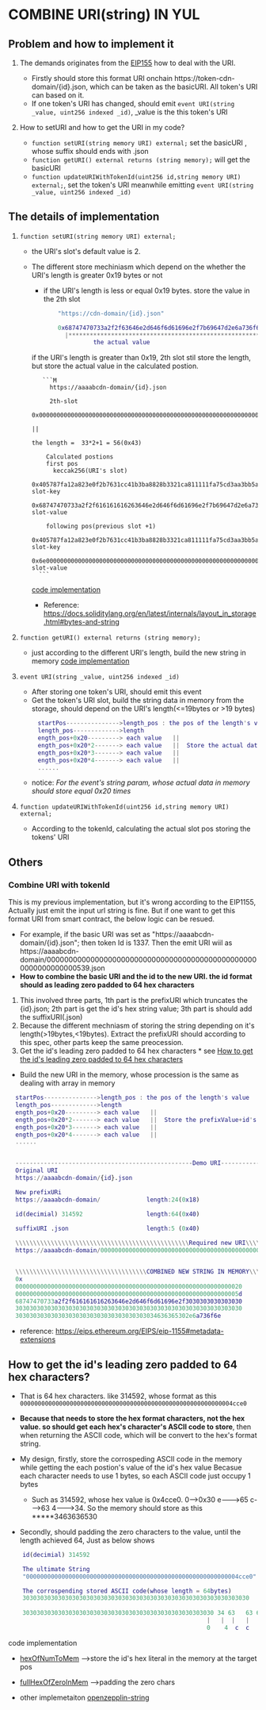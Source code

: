 # COMBINE URI(string) IN YUL

## Problem and how to implement it

1. The demands originates from the [EIP155](https://eips.ethereum.org/EIPS/eip-1155#metadata) how to deal with the URI.
    
    * Firstly should store this format URI onchain https://token-cdn-domain/{id}.json, which can be taken as the basicURI. All token's URI can based on it.
    * If one token's URI has changed, should emit ```event URI(string _value, uint256 indexed _id)```, _value is the this token's URI

2. How to setURI and how to get the URI in my code?
    * ```function setURI(string memory URI) external;``` set the basicURI , whose suffix should ends with .json
    * ```function getURI() external returns (string memory);``` will get the basicURI
    * ```function updateURIWithTokenId(uint256 id,string memory URI) external;```, set the token's URI meanwhile emitting ```event URI(string _value, uint256 indexed _id)```

## The details of implementation

1. ```function setURI(string memory URI) external;```
    * the URI's slot's default value is 2.
    * The different store mechiniasm which depend on the whether the URI's length is greater 0x19 bytes or not 
        * if the URI's length is less or equal 0x19 bytes. store the value in the 2th slot
            ```M
                "https://cdn-domain/{id}.json"

                0x68747470733a2f2f63646e2d646f6d61696e2f7b69647d2e6a736f6e00000038
                  |******************************************************|      ||
                          the actual value                                      the length =  28*2 = 56(0x38)
            ```
            
        if the URI's length is greater than 0x19, 2th slot stil store the length, but store the actual value in the calculated postion.

             ```M
               https://aaaabcdn-domain/{id}.json
               
               2th-slot
               0x0000000000000000000000000000000000000000000000000000000000000043
                                                                               ||
                                                                              the length =  33*2+1 = 56(0x43)

              Calculated postions
              first pos 
                keccak256(URI's slot)
                0x405787fa12a823e0f2b7631cc41b3ba8828b3321ca811111fa75cd3aa3bb5ace slot-key
                0x68747470733a2f2f616161616263646e2d646f6d61696e2f7b69647d2e6a736f slot-value
              
              following pos(previous slot +1) 
                0x405787fa12a823e0f2b7631cc41b3ba8828b3321ca811111fa75cd3aa3bb5acf  slot-key
                0x6e00000000000000000000000000000000000000000000000000000000000000  slot-value
            ```
        [code implementation](https://github.com/sodexx7/yui_erc1155/blob/0a924a78cf1f87f43b5645fa19f200fc31d16cd0/yul/ERC1155_YUI.yul#L434)  
        * Reference: https://docs.soliditylang.org/en/latest/internals/layout_in_storage.html#bytes-and-string 


2. ```function getURI() external returns (string memory);```
     * just according to the different URI's length, build the new string in memory
       [code implementation](https://github.com/sodexx7/yui_erc1155/blob/0a924a78cf1f87f43b5645fa19f200fc31d16cd0/yul/ERC1155_YUI.yul#L474)   

3. ```event URI(string _value, uint256 indexed _id)```
     * After storing one token's URI, should emit this event
     * Get the token's URI slot, build the string data in memory from the storage, should depend on the URI's length(<=19bytes or >19 bytes) 
     ```M  
          startPos--------------->length_pos : the pos of the length's value 
          length_pos------------->length
          ength_pos+0x20---------> each value   ||
          ength_pos+0x20*2-------> each value   ||  Store the actual data
          ength_pos+0x20*3-------> each value   ||
          ength_pos+0x20*4-------> each value   ||
          ......


      ```
      * notice: *For the event's  string param, whose actual data in memory should store equal 0x20 times*

4. ```function updateURIWithTokenId(uint256 id,string memory URI) external;```
    * According to the tokenId, calculating the actual slot pos storing the tokens' URI
       


## Others
### Combine URI with tokenId
This is my previous implementation, but it's wrong according to the EIP1155, Actually just emit the input url string is fine.  But if one want to get this format URI from smart contract, the below logic can be resued.


* For example, if the basic URI was set as "https://aaaabcdn-domain/{id}.json"; then token Id is 1337. Then the emit URI wiil as    
  https://aaaabcdn-domain/0000000000000000000000000000000000000000000000000000000000000539.json
*  **How to combine the basic URI and the id to the new URI. the id format should as leading zero padded to 64 hex characters**
  1. This involved three parts, 1th part is the prefixURI which truncates the {id}.json; 2th part is get the id's hex string value; 3th part is should add the suffixURI(.json)
  2. Because the different mechniasm of storing the string depending on it's length(>19bytes,<19bytes). Extract the prefixURI should according to this spec, other parts keep the same preocession.
  3. Get the id's leading zero padded to 64 hex characters
    * see [How to get the id's leading zero padded to 64 hex characters](https://github.com/sodexx7/yui_erc1155/blob/main/URIOperation.md#L110) 
          


  * Build the new URI in the memory, whose procession is the same as dealing with array in memory

  ```M  
    startPos--------------->length_pos : the pos of the length's value 
    length_pos------------->length
    ength_pos+0x20---------> each value   ||
    ength_pos+0x20*2-------> each value   ||  Store the prefixValue+id's value+suffix's value
    ength_pos+0x20*3-------> each value   ||
    ength_pos+0x20*4-------> each value   ||
    ......


    --------------------------------------------------Demo URI--------------------------------------------------  
    Original URI  
    https://aaaabcdn-domain/{id}.json  

    New prefixURi
    https://aaaabcdn-domain/             length:24(0x18)  

    id(decimial) 314592                  length:64(0x40) 

    suffixURI .json                      length:5 (0x40) 
    
    \\\\\\\\\\\\\\\\\\\\\\\\\\\\\\\\\\\\\\\\\\\\\\\\\Required new URI\\\\\\\\\\\\\\\\\\\\\\\\\\\\\\\\\\\\\\\\\\\\
    https://aaaabcdn-domain/000000000000000000000000000000000000000000000000000000000004cce0.json


    \\\\\\\\\\\\\\\\\\\\\\\\\\\\\\\\\\\\\COMBINED NEW STRING IN MEMORY\\\\\\\\\\\\\\\\\\\\\\\\\\\\\\\\\\\\\\\\\\\\  
    0x
    0000000000000000000000000000000000000000000000000000000000000020     -------> length-pos
    000000000000000000000000000000000000000000000000000000000000005d     -------> new URI's length  0x5d(51+64+5)
    68747470733a2f2f616161616263646e2d646f6d61696e2f3030303030303030    |||
    3030303030303030303030303030303030303030303030303030303030303030    |||    New String URI    
    3030303030303030303030303030303030303034636365302e6a736f6e          |||    https://aaaabcdn-domain/000000000000000000000000000000000000000000000000000000000004cce0.json

  ```

* reference: https://eips.ethereum.org/EIPS/eip-1155#metadata-extensions

      

## How to get the id's leading zero padded to 64 hex characters?

* That is 64 hex characters. like 314592, whose format as this `000000000000000000000000000000000000000000000000000000000004cce0` 

* **Because that needs to store the hex format characters, not the hex value. so should get each hex's character's ASCII code to store**, then when returning the ASCII code, which will be convert to the hex's format string.
    
* My design, firstly, store the corrospeding ASCII code in the memory while getting the each postion's value of the id's hex value
Becasue each character needs to use 1 bytes, so each  ASCII code just occupy 1 bytes
    * Such as 314592, whose hex value is 0x4cce0. 0-->0x30  e--->65 c--->63 4--->34. So the memory should store as this *****3463636530
* Secondly, should padding the zero characters to the value, until the length achieved 64, Just as below shows

```M  
    id(decimial) 314592

    The ultimate String
    "000000000000000000000000000000000000000000000000000000000004cce0"

    The corrospending stored ASCII code(whose length = 64bytes)
    3030303030303030303030303030303030303030303030303030303030303030 
    
    303030303030303030303030303030303030303030303030303030 34 63   63 65  30
                                                        |   |  |   |  |   |
                                                        0    4  c  c   e  0

```
code implementation
* [hexOfNumToMem](https://github.com/sodexx7/yui_erc1155/blob/0a924a78cf1f87f43b5645fa19f200fc31d16cd0/yul/ERC1155_YUI.yul#L809) -->store the id's hex literal in the memory at the target pos 
* [fullHexOfZeroInMem](https://github.com/sodexx7/yui_erc1155/blob/0a924a78cf1f87f43b5645fa19f200fc31d16cd0/yul/ERC1155_YUI.yul#L794) -->padding the zero chars

*  other implemetaiton
[openzepplin-string ](https://github.com/OpenZeppelin/openzeppelin-contracts/blob/d155600d554d28b583a8ab36dee0849215d48a20/contracts/utils/Strings.sol#L65)
